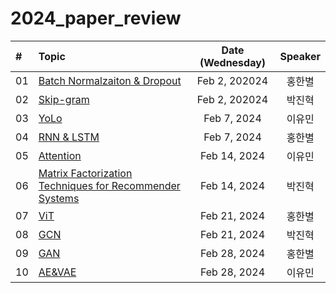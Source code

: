 # 2024_paper_review

|#  | Topic                                  | Date (Wednesday) | Speaker |
|:--|:---------------------------------------|:---------------:|:-------:|
|01| [Batch Normalzaiton & Dropout](https://github.com/)|Feb 2, 202024|홍한별|
|02| [Skip-gram](https://github.com)| Feb 2, 202024    |박진혁|
|03| [YoLo](https://github.com/)  | Feb 7, 2024     |이유민|
|04|[RNN & LSTM](https://github.com/) | Feb 7, 2024|홍한별|
|05|[Attention](https://github.com/)| Feb 14, 2024|이유민|
|06|[Matrix Factorization Techniques for Recommender Systems](https://github.com/)   | Feb 14, 2024| 박진혁|
|07|[ViT](https://github.com/)| Feb 21, 2024|홍한별|
|08|[GCN](https://github.com/)| Feb 21, 2024|박진혁|
|09|[GAN](https://github.com/)| Feb 28, 2024| 홍한별|
|10|[AE&VAE](https://github.com/)| Feb 28, 2024| 이유민|

